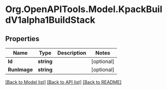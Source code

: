 
# Org.OpenAPITools.Model.KpackBuildV1alpha1BuildStack

## Properties

Name | Type | Description | Notes
------------ | ------------- | ------------- | -------------
**Id** | **string** |  | [optional] 
**RunImage** | **string** |  | [optional] 

[[Back to Model list]](../README.md#documentation-for-models)
[[Back to API list]](../README.md#documentation-for-api-endpoints)
[[Back to README]](../README.md)

